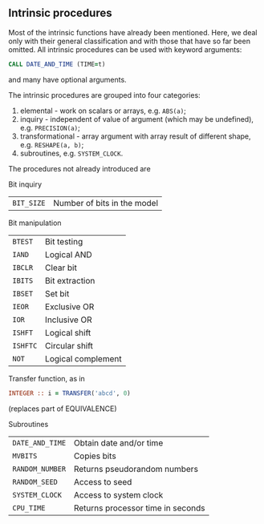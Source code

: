 ## Intrinsic procedures

Most of the intrinsic functions have already been mentioned. Here, we
deal only with their general classification and with those that have so
far been omitted. All intrinsic procedures can be used with keyword
arguments:

```f90
CALL DATE_AND_TIME (TIME=t)
```

and many have optional arguments.

The intrinsic procedures are grouped into four categories:

1.  elemental - work on scalars or arrays, e.g. `ABS(a)`;
2.  inquiry - independent of value of argument (which may be undefined),
    e.g. `PRECISION(a)`;
3.  transformational - array argument with array result of different
    shape, e.g. `RESHAPE(a, b)`;
4.  subroutines, e.g. `SYSTEM_CLOCK`.

The procedures not already introduced are

Bit inquiry

|            |                             |
|------------|-----------------------------|
| `BIT_SIZE` | Number of bits in the model |

Bit manipulation

|          |                    |
|----------|--------------------|
| `BTEST`  | Bit testing        |
| `IAND`   | Logical AND        |
| `IBCLR`  | Clear bit          |
| `IBITS`  | Bit extraction     |
| `IBSET`  | Set bit            |
| `IEOR`   | Exclusive OR       |
| `IOR`    | Inclusive OR       |
| `ISHFT`  | Logical shift      |
| `ISHFTC` | Circular shift     |
| `NOT`    | Logical complement |

Transfer function, as in

```f90
INTEGER :: i = TRANSFER('abcd', 0)
```

(replaces part of EQUIVALENCE)

Subroutines

|                 |                                   |
|-----------------|-----------------------------------|
| `DATE_AND_TIME` | Obtain date and/or time           |
| `MVBITS`        | Copies bits                       |
| `RANDOM_NUMBER` | Returns pseudorandom numbers      |
| `RANDOM_SEED`   | Access to seed                    |
| `SYSTEM_CLOCK`  | Access to system clock            |
| `CPU_TIME`      | Returns processor time in seconds |

